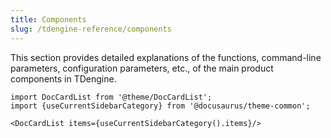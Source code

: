 ```yaml
---
title: Components
slug: /tdengine-reference/components
---
```


This section provides detailed explanations of the functions, command-line parameters, configuration parameters, etc., of the main product components in TDengine.

```mdx-code-block
import DocCardList from '@theme/DocCardList';
import {useCurrentSidebarCategory} from '@docusaurus/theme-common';

<DocCardList items={useCurrentSidebarCategory().items}/>
```
